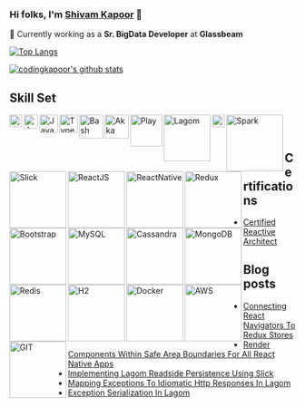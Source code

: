 ### Hi folks, I'm [Shivam Kapoor](http://shivamkapoor.com/) 👋

🔭 Currently working as a **Sr. BigData Developer** at **Glassbeam**

<!--
**codingkapoor/codingkapoor** is a ✨ _special_ ✨ repository because its `README.md` (this file) appears on your GitHub profile.

Here are some ideas to get you started:

- 🔭 I’m currently working on ...
- 🌱 I’m currently learning ...
- 👯 I’m looking to collaborate on ...
- 🤔 I’m looking for help with ...
- 💬 Ask me about ...
- 📫 How to reach me: ...
- 😄 Pronouns: ...
- ⚡ Fun fact: ...
-->

[![Top Langs](https://github-readme-stats.vercel.app/api/top-langs/?username=codingkapoor&layout=compact)](https://github.com/anuraghazra/github-readme-stats) 

[![codingkapoor's github stats](https://github-readme-stats.vercel.app/api?username=codingkapoor&show_icons=true&count_private=true)](https://github.com/anuraghazra/github-readme-stats)

## Skill Set
[<img align="left" alt="Scala" width="22px" src="https://cdn.svgporn.com/logos/scala.svg" />](https://www.scala-lang.org/) 
[<img align="left" alt="Java" width="25px" src="https://cdn.svgporn.com/logos/java.svg" />](https://www.java.com/en/)
[<img align="left" alt="Javascript" width="32px" src="https://cdn.svgporn.com/logos/javascript.svg" />](https://developer.mozilla.org/en-US/docs/Web/JavaScript)
[<img align="left" alt="Typescript" width="32px" src="https://cdn.svgporn.com/logos/typescript-icon.svg" />](https://www.typescriptlang.org/)
[<img align="left" alt="Bash" width="42px" src="https://cdn.svgporn.com/logos/bash.svg" />](https://www.gnu.org/software/bash/)
[<img align="left" alt="Akka" width="42px" src="https://cdn.svgporn.com/logos/akka.svg" />](https://akka.io/)
[<img align="left" alt="Play" width="56px" src="https://cdn.svgporn.com/logos/play.svg" />](https://www.playframework.com/)
[<img align="left" alt="Lagom" width="82px" src="https://i0.wp.com/blog.knoldus.com/wp-content/uploads/2019/03/lagom.png" />](https://www.lagomframework.com/)
[<img align="left" alt="Kafka" width="22px" src="https://cdn.svgporn.com/logos/kafka-icon.svg" />](https://kafka.apache.org/)
[<img align="left" alt="Spark" width="100px" src="https://www.inovex.de/blog/wp-content/uploads/2016/12/spark.png" />](https://spark.apache.org/)
[<img align="left" alt="Slick" width="100px" src="https://www.inovex.de/blog/wp-content/uploads/2016/12/spark.png" />](http://scala-slick.org/)
[<img align="left" alt="ReactJS" width="100px" src="https://cdn.svgporn.com/logos/react.svg" />](https://reactjs.org/)
[<img align="left" alt="ReactNative" width="100px" src="https://cdn.svgporn.com/logos/react.svg" />](https://reactnative.dev/)
[<img align="left" alt="Redux" width="100px" src="https://cdn.svgporn.com/logos/redux.svg" />](https://redux.js.org/)
[<img align="left" alt="Bootstrap" width="100px" src="https://cdn.svgporn.com/logos/bootstrap.svg" />](https://getbootstrap.com/)
[<img align="left" alt="MySQL" width="100px" src="https://cdn.svgporn.com/logos/mysql.svg" />](https://www.mysql.com/)
[<img align="left" alt="Cassandra" width="100px" src="https://cdn.svgporn.com/logos/cassandra.svg" />](https://cassandra.apache.org/)
[<img align="left" alt="MongoDB" width="100px" src="https://cdn.svgporn.com/logos/mongodb.svg" />](https://www.mongodb.com/)
[<img align="left" alt="Redis" width="100px" src="https://cdn.svgporn.com/logos/redis.svg" />](https://redis.io/)
[<img align="left" alt="H2" width="100px" src="https://www.inovex.de/blog/wp-content/uploads/2016/12/spark.png" />](https://www.h2database.com/html/main.html)
[<img align="left" alt="Docker" width="100px" src="https://www.inovex.de/blog/wp-content/uploads/2016/12/spark.png" />](https://www.docker.com/)
[<img align="left" alt="AWS" width="100px" src="https://www.inovex.de/blog/wp-content/uploads/2016/12/spark.png" />](https://aws.amazon.com/)
[<img align="left" alt="GIT" width="100px" src="https://www.inovex.de/blog/wp-content/uploads/2016/12/spark.png" />](https://git-scm.com/)

<br></br>

## Certifications

- [Certified Reactive Architect](https://certification.mettl.com/lightbend/applicant/result/download-certificate?key=eK0d0i9D25CV30Nb56GxRA%3D%3D)

## Blog posts
<!-- BLOG-POST-LIST:START -->
- [Connecting React Navigators To Redux Stores](http://www.shivamkapoor.com/blogs/technology/2020/01/28/connecting-react-navigators-to-redux-stores/)
- [Render Components Within Safe Area Boundaries For All React Native Apps](http://www.shivamkapoor.com/blogs/technology/2019/11/08/render-components-within-safe-area-boundaries-for-all-react-native-apps/)
- [Implementing Lagom Readside Persistence Using Slick](http://www.shivamkapoor.com/blogs/technology/2019/10/01/implementing-lagom-readside-persistence-using-slick/)
- [Mapping Exceptions To Idiomatic Http Responses In Lagom](http://www.shivamkapoor.com/blogs/technology/2019/09/05/mapping-exceptions-to-idiomatic-http-responses-in-lagom/)
- [Exception Serialization In Lagom](http://www.shivamkapoor.com/blogs/technology/2019/08/15/exception-serialization-in-lagom/)
<!-- BLOG-POST-LIST:END -->

